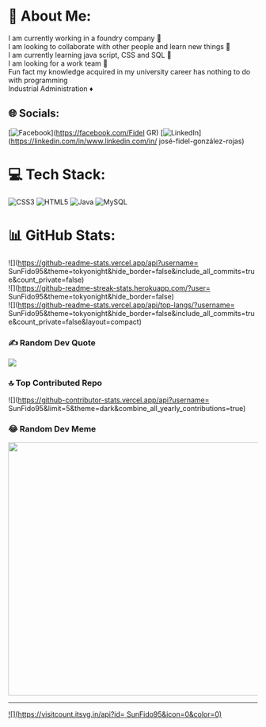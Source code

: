 # 💫 About Me:
I am currently working in a foundry company 🥵<br>I am looking to collaborate with other people and learn new things 🤝<br>I am currently learning java script, CSS and SQL 👾<br>I am looking for a work team 🎯<br>Fun fact my knowledge acquired in my university career has nothing to do with programming <br>Industrial Administration ♦️


## 🌐 Socials:
[![Facebook](https://img.shields.io/badge/Facebook-%231877F2.svg?logo=Facebook&logoColor=white)](https://facebook.com/Fidel GR) [![LinkedIn](https://img.shields.io/badge/LinkedIn-%230077B5.svg?logo=linkedin&logoColor=white)](https://linkedin.com/in/www.linkedin.com/in/ josé-fidel-gonzález-rojas) 

# 💻 Tech Stack:
![CSS3](https://img.shields.io/badge/css3-%231572B6.svg?style=for-the-badge&logo=css3&logoColor=white) ![HTML5](https://img.shields.io/badge/html5-%23E34F26.svg?style=for-the-badge&logo=html5&logoColor=white) ![Java](https://img.shields.io/badge/java-%23ED8B00.svg?style=for-the-badge&logo=java&logoColor=white) ![MySQL](https://img.shields.io/badge/mysql-%2300f.svg?style=for-the-badge&logo=mysql&logoColor=white)
# 📊 GitHub Stats:
![](https://github-readme-stats.vercel.app/api?username= SunFido95&theme=tokyonight&hide_border=false&include_all_commits=true&count_private=false)<br/>
![](https://github-readme-streak-stats.herokuapp.com/?user= SunFido95&theme=tokyonight&hide_border=false)<br/>
![](https://github-readme-stats.vercel.app/api/top-langs/?username= SunFido95&theme=tokyonight&hide_border=false&include_all_commits=true&count_private=false&layout=compact)

### ✍️ Random Dev Quote
![](https://quotes-github-readme.vercel.app/api?type=horizontal&theme=radical)

### 🔝 Top Contributed Repo
![](https://github-contributor-stats.vercel.app/api?username= SunFido95&limit=5&theme=dark&combine_all_yearly_contributions=true)

### 😂 Random Dev Meme
<img src="https://rm.up.railway.app/" width="512px"/>

---
[![](https://visitcount.itsvg.in/api?id= SunFido95&icon=0&color=0)](https://visitcount.itsvg.in)


<!-- Proudly created with GPRM ( https://gprm.itsvg.in ) -->
